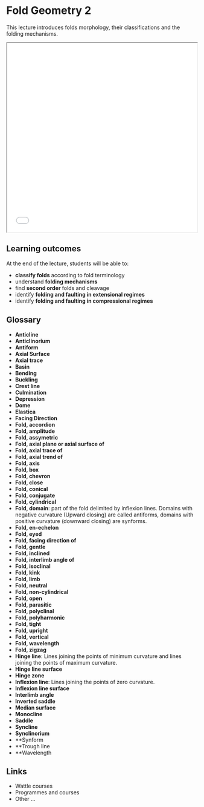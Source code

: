 # Fold Geometry 2

This lecture introduces folds morphology, their classifications and the folding mechanisms.

<iframe src="../slideshows/Lecture-Fold-Geometry-2.reveal.html" title="Slideshow" width=100%, height=500 allowfullscreen></iframe>


## Learning outcomes

At the end of the lecture, students will be able to:

- **classify folds** according to fold terminology
- understand **folding mechanisms**
- find **second order** folds and cleavage
- identify **folding and faulting in extensional regimes**
- identify **folding and faulting in compressional regimes**

## Glossary

- **Anticline**
- **Anticlinorium**
- **Antiform**
- **Axial Surface**
- **Axial trace**
- **Basin**
- **Bending**
- **Buckling**
- **Crest line**
- **Culmination**
- **Depression**
- **Dome**
- **Elastica**
- **Facing Direction**
- **Fold, accordion**
- **Fold, amplitude**
- **Fold, assymetric**
- **Fold, axial plane or axial surface of**
- **Fold, axial trace of**
- **Fold, axial trend of**
- **Fold, axis**
- **Fold, box**
- **Fold, chevron**
- **Fold, close**
- **Fold, conical**
- **Fold, conjugate**
- **Fold, cylindrical**
- **Fold, domain**: part of the fold delimited by inflexion lines. Domains with negative curvature (Upward closing) are called
antiforms, domains with positive curvature (downward closing) are synforms.
- **Fold, en-echelon**
- **Fold, eyed**
- **Fold, facing direction of**
- **Fold, gentle**
- **Fold, inclined**
- **Fold, interlimb angle of**
- **Fold, isoclinal**
- **Fold, kink**
- **Fold, limb**
- **Fold, neutral**
- **Fold, non-cylindrical**
- **Fold, open**
- **Fold, parasitic**
- **Fold, polyclinal**
- **Fold, polyharmonic**
- **Fold, tight**
- **Fold, upright**
- **Fold, vertical**
- **Fold, wavelength**
- **Fold, zigzag**
- **Hinge line**: Lines joining the points of minimum curvature and lines joining the points of
maximum curvature.
- **Hinge line surface**
- **Hinge zone**
- **Inflexion line**: Lines joining the points of zero curvature.
- **Inflexion line surface**
- **Interlimb angle**
- **Inverted saddle**
- **Median surface**
- **Monocline**
- **Saddle**
- **Syncline**
- **Synclinorium**
- **Synform
- **Trough line
- **Wavelength 


## Links

  - Wattle courses
  - Programmes and courses 
  - Other ... 
